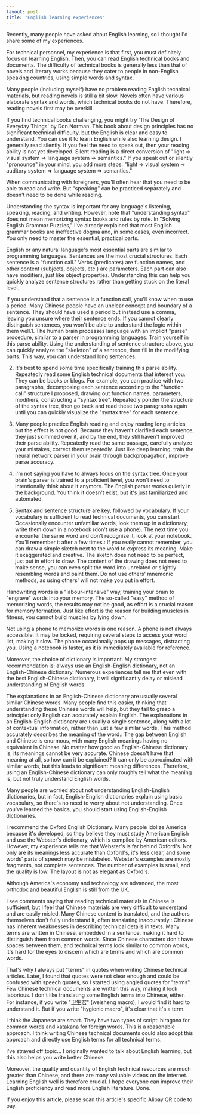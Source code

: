 ```yaml
---
layout: post
title: "English learning experiences"
---
```



Recently, many people have asked about English learning, so I thought I'd share some of my experiences.

For technical personnel, my experience is that first, you must definitely focus on learning English. Then, you can read English technical books and documents. The difficulty of technical books is generally less than that of novels and literary works because they cater to people in non-English speaking countries, using simple words and syntax.

Many people (including myself) have no problem reading English technical materials, but reading novels is still a bit slow. Novels often have various elaborate syntax and words, which technical books do not have. Therefore, reading novels first may be overkill.

If you find technical books challenging, you might try 'The Design of Everyday Things' by Don Norman. This book about design principles has no significant technical difficulty, but the English is clear and easy to understand. You can use it to learn English while also learning design. I generally read silently. If you feel the need to speak out, then your reading ability is not yet developed. Silent reading is a direct conversion of "light => visual system => language system => semantics." If you speak out or silently "pronounce" in your mind, you add more steps: "light => visual system => auditory system => language system => semantics."

When communicating with foreigners, you'll often hear that you need to be able to read and write. But "speaking" can be practiced separately and doesn't need to be done while reading.

Understanding the syntax is important for any language's listening, speaking, reading, and writing. However, note that "understanding syntax" does not mean memorizing syntax books and rules by rote. In "Solving English Grammar Puzzles," I've already explained that most English grammar books are ineffective dogma and, in some cases, even incorrect. You only need to master the essential, practical parts.

English or any natural language's most essential parts are similar to programming languages. Sentences are the most crucial structures. Each sentence is a "function call." Verbs (predicates) are function names, and other content (subjects, objects, etc.) are parameters. Each part can also have modifiers, just like object properties. Understanding this can help you quickly analyze sentence structures rather than getting stuck on the literal level.

If you understand that a sentence is a function call, you'll know when to use a period. Many Chinese people have an unclear concept and boundary of a sentence. They should have used a period but instead use a comma, leaving you unsure where their sentence ends. If you cannot clearly distinguish sentences, you won't be able to understand the logic within them well.1. The human brain processes language with an implicit "parse" procedure, similar to a parser in programming languages. Train yourself in this parse ability. Using the understanding of sentence structure above, you can quickly analyze the "skeleton" of a sentence, then fill in the modifying parts. This way, you can understand long sentences.

2. It's best to spend some time specifically training this parse ability. Repeatedly read some English technical documents that interest you. They can be books or blogs. For example, you can practice with two paragraphs, decomposing each sentence according to the "function call" structure I proposed, drawing out function names, parameters, modifiers, constructing a "syntax tree". Repeatedly ponder the structure of the syntax tree, then go back and read these two paragraphs again until you can quickly visualize the "syntax tree" for each sentence.

3. Many people practice English reading and enjoy reading long articles, but the effect is not good. Because they haven't clarified each sentence, they just skimmed over it, and by the end, they still haven't improved their parse ability. Repeatedly read the same passage, carefully analyze your mistakes, correct them repeatedly. Just like deep learning, train the neural network parser in your brain through backpropagation, improve parse accuracy.

4. I'm not saying you have to always focus on the syntax tree. Once your brain's parser is trained to a proficient level, you won't need to intentionally think about it anymore. The English parser works quietly in the background. You think it doesn't exist, but it's just familiarized and automated.

5. Syntax and sentence structure are key, followed by vocabulary. If your vocabulary is sufficient to read technical documents, you can start. Occasionally encounter unfamiliar words, look them up in a dictionary, write them down in a notebook (don't use a phone). The next time you encounter the same word and don't recognize it, look at your notebook. You'll remember it after a few times.: If you really cannot remember, you can draw a simple sketch next to the word to express its meaning. Make it exaggerated and creative. The sketch does not need to be perfect, just put in effort to draw. The content of the drawing does not need to make sense, you can even split the word into unrelated or slightly resembling words and paint them. Do not use others' mnemonic methods, as using others' will not make you put in effort.

Handwriting words is a "labour-intensive" way, training your brain to "engrave" words into your memory. The so-called "easy" method of memorizing words, the results may not be good, as effort is a crucial reason for memory formation. Just like effort is the reason for building muscles in fitness, you cannot build muscles by lying down.

Not using a phone to memorize words is one reason. A phone is not always accessible. It may be locked, requiring several steps to access your word list, making it slow. The phone occasionally pops up messages, distracting you. Using a notebook is faster, as it is immediately available for reference.

Moreover, the choice of dictionary is important. My strongest recommendation is: always use an English-English dictionary, not an English-Chinese dictionary. Numerous experiences tell me that even with the best English-Chinese dictionary, it will significantly delay or mislead understanding of English words.

The explanations in an English-Chinese dictionary are usually several similar Chinese words. Many people find this easier, thinking that understanding these Chinese words will help, but they fail to grasp a principle: only English can accurately explain English. The explanations in an English-English dictionary are usually a single sentence, along with a lot of contextual information, rather than just a few similar words. This method accurately describes the meaning of the word.: The gap between English and Chinese is enormous, with many English meanings having no equivalent in Chinese. No matter how good an English-Chinese dictionary is, its meanings cannot be very accurate. Chinese doesn't have that meaning at all, so how can it be explained? It can only be approximated with similar words, but this leads to significant meaning differences. Therefore, using an English-Chinese dictionary can only roughly tell what the meaning is, but not truly understand English words.

Many people are worried about not understanding English-English dictionaries, but in fact, English-English dictionaries explain using basic vocabulary, so there's no need to worry about not understanding. Once you've learned the basics, you should start using English-English dictionaries.

I recommend the Oxford English Dictionary. Many people idolize America because it's developed, so they believe they must study American English and use the Webster's dictionary, which is compiled by American editors. However, my experience tells me that Webster's is far behind Oxford's. Not only are its meanings less accurate than Oxford's, it's less clear, and some words' parts of speech may be mislabeled. Webster's examples are mostly fragments, not complete sentences. The number of examples is small, and the quality is low. The layout is not as elegant as Oxford's.

Although America's economy and technology are advanced, the most orthodox and beautiful English is still from the UK.

I see comments saying that reading technical materials in Chinese is sufficient, but I feel that Chinese materials are very difficult to understand and are easily misled. Many Chinese content is translated, and the authors themselves don't fully understand it, often translating inaccurately.: Chinese has inherent weaknesses in describing technical details in texts. Many terms are written in Chinese, embedded in a sentence, making it hard to distinguish them from common words. Since Chinese characters don't have spaces between them, and technical terms look similar to common words, it's hard for the eyes to discern which are terms and which are common words.

That's why I always put "terms" in quotes when writing Chinese technical articles. Later, I found that quotes were not clear enough and could be confused with speech quotes, so I started using angled quotes for "terms". Few Chinese technical documents are written this way, making it look laborious. I don't like translating some English terms into Chinese, either. For instance, if you write "卫生宏" (weisheng macro), I would find it hard to understand it. But if you write "hygienic macro", it's clear that it's a term.

I think the Japanese are smart. They have two types of script: hiragana for common words and katakana for foreign words. This is a reasonable approach. I think writing Chinese technical documents could also adopt this approach and directly use English terms for all technical terms.

I've strayed off topic... I originally wanted to talk about English learning, but this also helps you write better Chinese.

Moreover, the quality and quantity of English technical resources are much greater than Chinese, and there are many valuable videos on the internet. Learning English well is therefore crucial. I hope everyone can improve their English proficiency and read more English literature. Done.

If you enjoy this article, please scan this article's specific Alipay QR code to pay.
